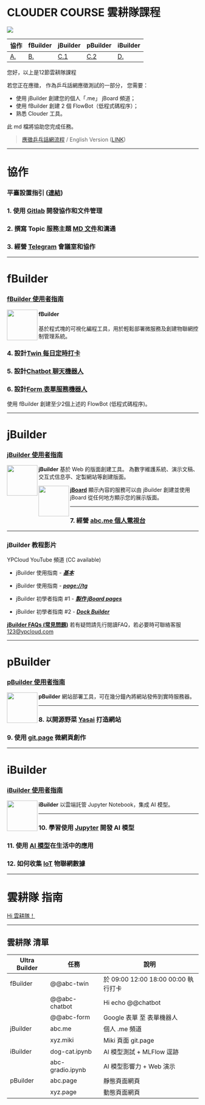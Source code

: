 # CLOUDER COURSE 雲耕隊課程

![](https://m3.ypcloud.com/cms/abcd_b37589fb73.png)

| 協作 | fBuilder | jBuilder | pBuilder | iBuilder |
| --- | --- | --- | --- | --- |
| [A.](#協作) | [B.](#fBuilder) | [C.1](#jBuilder) | [C.2](#pBuilder) | [D.](#iBuilder) |

您好，以上是12節雲耕隊課程

若您正在應徵，
作為乒乓話網應徵測試的一部分，
您需要：

- 使用 jBuilder 創建您的個人「.me」 jBoard 頻道；
- 使用 fBuilder 創建 2 個 FlowBot（低程式碼程序）；
- 熟悉 Clouder 工具。

此 md 檔將協助您完成任務。

> [應徵乒乓話網流程](https://github.com/YPCloudInc/Clouder/blob/main/md/Apply.md)
> / English Version ([LINK](https://github.com/YPCloudInc/Clouder/blob/main/md/interview%20task.md))

---
# 協作

### 平臺設置指引 ([連結](https://github.com/YPCloudInc/Clouder/blob/main/中文/md/設置.md))

### 1. 使用 [Gitlab](https://github.com/YPCloudInc/Clouder/blob/main/中文/md/設置.md#-GitLab) 開發協作和文件管理
### 2. 撰寫 Topic 服務主題 [MD 文件](https://md.ypcloud.com/s/ttxmIBQvQ)和溝通
### 3. 經營 [Telegram](https://github.com/YPCloudInc/Clouder/blob/main/中文/md/設置.md#-Telegram) 會議室和協作

---
# fBuilder

### [fBuilder 使用者指南](https://github.com/motebus/ultrabook/tree/main/Ultranet%20Apps/fBuilder)

[<img align="left" width="80" height="auto" src="https://m3.ypcloud.com/cms/fbuilder_f947638caf.png" />](https://run.ypcloud.com/)

#### fBuilder
基於程式塊的可視化編程工具，用於輕鬆部署微服務及創建物聯網控制管理系統。

### 4. 設計[Twin 每日定時打卡](https://github.com/YPCloudInc/Clouder/blob/main/中文/md/雙子.md)
### 5. 設計[Chatbot 聊天機器人](https://github.com/YPCloudInc/Clouder/blob/main/中文/md/聊天機器人.md)
### 6. 設計[Form 表單服務機器人](https://github.com/YPCloudInc/Clouder/blob/main/md/form.md)

使用 fBuilder 創建至少2個上述的 FlowBot (低程式碼程序)。

---
# jBuilder

### [jBuilder 使用者指南](jBuilder.md)

[<img align="left" width="80" height="auto" src="https://m3.ypcloud.com/cms/jbuilder_77f7549dd3.png">](https://run.ypcloud.com/)

**jBuilder**
基於 Web 的版面創建工具。 為數字維護系統、演示文稿、交互式信息亭、定製網站等創建版面。

[<img align="left" width="80" height="auto" src="https://m3.ypcloud.com/cms/jboard_4521cc25a9.png" />](https://jboard.ypcloud.com/)

**[jBoard](https://jboard.ypcloud.com/)**
顯示內容的服務可以由 jBuilder 創建並使用 jBoard 從任何地方顯示您的展示版面。

---
### 7. 經營 [abc.me 個人電視台](https://github.com/YPCloudInc/Clouder/blob/main/中文/md/個人電視台.md)

---
### jBuilder 教程影片

YPCloud YouTube 頻道 (CC available)

- jBuilder 使用指南 - ***[基本](https://www.youtube.com/watch?v=3uBVg3pzuUc)***

- jBuilder 使用指南 - ***[page://tg](https://www.youtube.com/watch?v=TS01Xj8mMwQ)***

- jBuilder 初學者指南 #1 - ***[製作 jBoard pages](https://www.youtube.com/watch?v=N1Rp2mCwv0c)*** 

- jBuilder 初學者指南 #2 - ***[Dock Builder](https://www.youtube.com/watch?v=eQV3zaiLxyY&t=50s)*** 

**[jBuilder FAQs (常見問題)](https://github.com/motebus/ultrabook/blob/main/Ultranet%20Apps/jBuilder/FAQ.md)**
若有疑問請先行閱讀FAQ，若必要時可聯絡客服 123@ypcloud.com

---
# pBuilder 

### [pBuilder 使用者指南](https://github.com/motebus/ultrabook/blob/main/Ultranet%20Apps/pBuilder%20User%20Guide.md)

[<img align="left" width="80" height="auto" src="https://m3.ypcloud.com/cms/jdi_cards_pbuilder_cms_c87feee6a6.png">](https://run.ypcloud.com/)

**pBuilder**
網站部署工具，可在幾分鐘內將網站發佈到實時服務器。

---
### 8. 以開源野菜 [Yasai](https://github.com/YPCloudInc/Clouder/blob/main/中文/md/野菜.md) 打造網站
### 9. 使用 [git.page](https://github.com/YPCloudInc/Clouder/blob/main/中文/md/微網頁.md) 微網頁創作

---
# iBuilder 

### [iBuilder 使用者指南](https://github.com/YPCloudInc/Clouder/blob/main/md/iBuilder.md)

[<img align="left" width="80" height="auto" src="https://m3.ypcloud.com/cms/jdi_cards_ibuilder_cms_dd8d6b0db4.png">](https://run.ypcloud.com/)

**iBuilder**
以雲端託管 Jupyter Notebook，集成 AI 模型。

---
### 10. 學習使用 [Jupyter](https://github.com/YPCloudInc/Clouder/blob/main/中文/md/木星.md) 開發 AI 模型
### 11. 使用 [AI 模型](https://github.com/YPCloudInc/Clouder/blob/main/中文/md/模型.md)在生活中的應用
### 12. 如何收集 [IoT](https://github.com/YPCloudInc/Clouder/blob/main/中文/md/物聯網.md) 物聯網數據

---
# 雲耕隊 指南

[Hi 雲耕隊！](https://github.com/YPCloudInc/Clouder/tree/main/中文)

---
## 雲耕隊 清單

| Ultra Builder | 任務 | 說明 |
| -------- | -------- | -------- |
| fBuilder | @@abc-twin | 於 09:00 12:00 18:00 00:00 執行打卡 |
| | @@abc-chatbot | Hi echo @@chatbot |
| | @@abc-form | Google 表單 至 表單機器人 |
| jBuilder | abc.me | 個人 .me 頻道 |
| | xyz.miki | Miki 頁面 git.page |
| iBuilder | dog-cat.ipynb | Al 模型測試 + MLFlow 逕跡 |
| | abc-gradio.ipynb | Al 模型影響力 + Web 演示 |
| pBuilder | abc.page | 靜態頁面網頁 |
| | xyz.page | 動態頁面網頁 |
